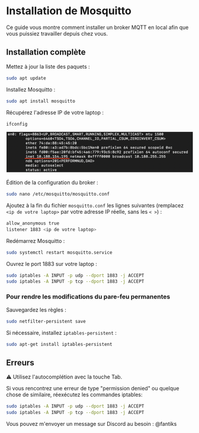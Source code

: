 # Installation de Mosquitto

Ce guide vous montre comment installer un broker MQTT en local afin que vous puissiez travailler depuis chez vous.

## Installation complète

Mettez à jour la liste des paquets :

```bash
sudo apt update
```

Installez Mosquitto :

```bash
sudo apt install mosquitto
```

Récupérez l'adresse IP de votre laptop :

```bash
ifconfig
```

![Illustration ifconfig](/documentation/images/ifconfig.png)

Édition de la configuration du broker :

```bash
sudo nano /etc/mosquitto/mosquitto.conf
```

Ajoutez à la fin du fichier `mosquitto.conf` les lignes suivantes (remplacez `<ip de votre laptop>` par votre adresse IP réelle, sans les `< >`) :

```bash
allow_anonymous true
listener 1883 <ip de votre laptop>
```

Redémarrez Mosquitto :

```bash
sudo systemctl restart mosquitto.service
```

Ouvrez le port 1883 sur votre laptop :

```bash
sudo iptables -A INPUT -p udp --dport 1883 -j ACCEPT
sudo iptables -A INPUT -p tcp --dport 1883 -j ACCEPT
```

### Pour rendre les modifications du pare-feu permanentes

Sauvegardez les règles :

```bash
sudo netfilter-persistent save
```

Si nécessaire, installez `iptables-persistent` :

```bash
sudo apt-get install iptables-persistent
```

## Erreurs

:warning: Utilisez l'autocomplétion avec la touche Tab.

Si vous rencontrez une erreur de type "permission denied" ou quelque chose de similaire, réexécutez les commandes iptables:

```bash
sudo iptables -A INPUT -p udp --dport 1883 -j ACCEPT
sudo iptables -A INPUT -p tcp --dport 1883 -j ACCEPT
```

Vous pouvez m'envoyer un message sur Discord au besoin : @fantiks
